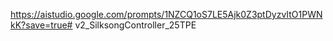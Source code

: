 https://aistudio.google.com/prompts/1NZCQ1oS7LE5Ajk0Z3ptDyzvItO1PWNkK?save=true# v2_SilksongController_25TPE
